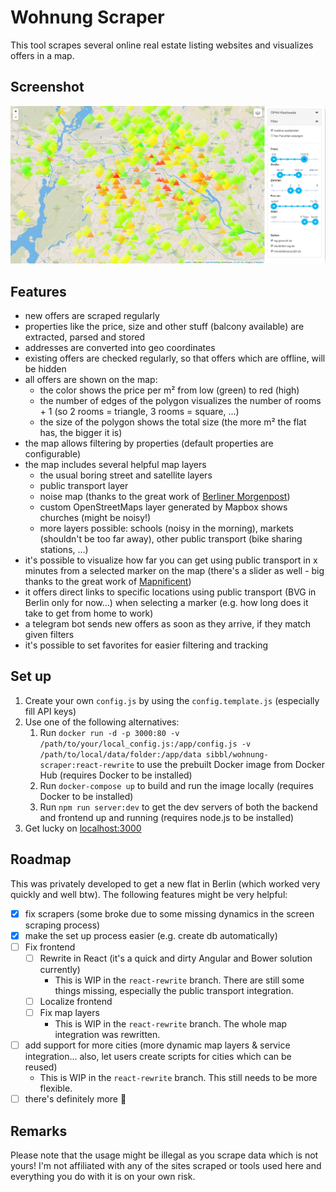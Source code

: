 # Wohnung Scraper

This tool scrapes several online real estate listing websites and visualizes offers in a map.

## Screenshot

![Screenshot](./images/screenshot.jpg)

## Features

- new offers are scraped regularly
- properties like the price, size and other stuff (balcony available) are extracted, parsed and stored
- addresses are converted into geo coordinates
- existing offers are checked regularly, so that offers which are offline, will be hidden
- all offers are shown on the map:
  - the color shows the price per m² from low (green) to red (high)
  - the number of edges of the polygon visualizes the number of rooms + 1 (so 2 rooms = triangle, 3 rooms = square, ...)
  - the size of the polygon shows the total size (the more m² the flat has, the bigger it is)
- the map allows filtering by properties (default properties are configurable)
- the map includes several helpful map layers
  - the usual boring street and satellite layers
  - public transport layer
  - noise map (thanks to the great work of [Berliner Morgenpost](https://interaktiv.morgenpost.de/laermkarte-berlin/))
  - custom OpenStreetMaps layer generated by Mapbox shows churches (might be noisy!)
  - more layers possible: schools (noisy in the morning), markets (shouldn't be too far away), other public transport (bike sharing stations, ...)
- it's possible to visualize how far you can get using public transport in x minutes from a selected marker on the map (there's a slider as well - big thanks to the great work of [Mapnificent](https://www.mapnificent.net/berlin/))
- it offers direct links to specific locations using public transport (BVG in Berlin only for now...) when selecting a marker (e.g. how long does it take to get from home to work)
- a telegram bot sends new offers as soon as they arrive, if they match given filters
- it's possible to set favorites for easier filtering and tracking

## Set up

1. Create your own `config.js` by using the `config.template.js` (especially fill API keys)
1. Use one of the following alternatives:
   1. Run `docker run -d -p 3000:80 -v /path/to/your/local_config.js:/app/config.js -v /path/to/local/data/folder:/app/data sibbl/wohnung-scraper:react-rewrite` to use the prebuilt Docker image from Docker Hub (requires Docker to be installed)
   1. Run `docker-compose up` to build and run the image locally (requires Docker to be installed)
   1. Run `npm run server:dev` to get the dev servers of both the backend and frontend up and running (requires node.js to be installed)
1. Get lucky on [localhost:3000](http://localhost:3000)

## Roadmap

This was privately developed to get a new flat in Berlin (which worked very quickly and well btw). The following features might be very helpful:

- [x] fix scrapers (some broke due to some missing dynamics in the screen scraping process)
- [x] make the set up process easier (e.g. create db automatically)
- [ ] Fix frontend
  - [ ] Rewrite in React (it's a quick and dirty Angular and Bower solution currently)
    - This is WIP in the `react-rewrite` branch. There are still some things missing, especially the public transport integration.
  - [ ] Localize frontend
  - [ ] Fix map layers
    - This is WIP in the `react-rewrite` branch. The whole map integration was rewritten.
- [ ] add support for more cities (more dynamic map layers & service integration... also, let users create scripts for cities which can be reused)
  - This is WIP in the `react-rewrite` branch. This still needs to be more flexible.
- [ ] there's definitely more 🚀

## Remarks

Please note that the usage might be illegal as you scrape data which is not yours! I'm not affiliated with any of the sites scraped or tools used here and everything you do with it is on your own risk.

